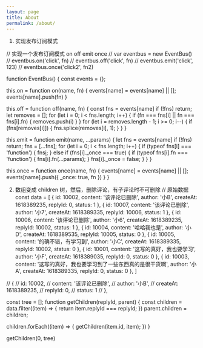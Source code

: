 ```yaml
---
layout: page
title: About
permalink: /about/
---
```




1. 实现发布订阅模式

// 实现一个发布订阅模式 on off emit once
// var eventbus = new EventBus()
// eventbus.on('click', fn)
// eventbus.off('click', fn)
// eventbus.emit('click', 123)
// eventbus.once('click2', fn2)

function EventBus() {
  const events = {};
  
  this.on = function on(name, fn) {
    events[name] = events[name] || [];   
    events[name].push(fn)
  }

  this.off = function off(name, fn) {
    const fns = events[name]
    if (!fns) return;
    let removes = [];
    for (let i = 0; i < fns.length; i++) {
      if (fn === fns[i] || fn === fns[i].fn) {
        removes.push(i)
      }
    }
    for (let i = removes.length - 1; i >= 0; i--) {
      if (fns[removes[i]]) {
        fns.splice(removes[i], 1);
      }
    }
  }

  this.emit = function emit(name, ...params) {
    let fns = events[name]
    if (!fns) return;
    fns = [...fns];
    for (let i = 0; i < fns.length; i++) {
      if (typeof fns[i] === 'function') {
        fns[i](...params);
      } else if (fns[i]._once === true) {
        if (typeof fns[i].fn === 'function') {
          fns[i].fn(...params);
        }
        fns[i]._once = false;
      }
    }
  }

  this.once = function once(name, fn) {
    events[name] = events[name] || [];   
    events[name].push({
      _once: true,
      fn
    })
  }
}

2. 数组变成 children 树，然后，删除评论，有子评论时不可删除
// 原始数据
const data = [
  {
     id: 10002,
     content: '该评论已删除',
     author: '小B',
     createAt: 1618389235,
     replyId: 0,
     status: 1
  },
  {
     id: 10007,
     content: '该评论已删除',
     author: '小7',
     createAt: 1618389335,
     replyId: 10006,
     status: 1
  },
  {
     id: 10006,
     content: '该评论已删除',
     author: '小6',
     createAt: 1618389235,
     replyId: 10002,
     status: 1
  },
  {
     id: 10004,
     content: '哈哈我也是',
     author: '小D',
     createAt: 1618389535,
     replyId: 10005,
     status: 0
  },
  {
     id: 10005,
     content: '的确不错，有学习到',
     author: '小C',
     createAt: 1618389335,
     replyId: 10002,
     status: 0
  },
  {
     id: 10001,
     content: '这写的真好，我也要学习',
     author: '小F',
     createAt: 1618389035,
     replyId: 0,
     status: 0
  },
  {
     id: 10003,
     content: '这写的真好，我也要学习到了一些东西真的是很干货啊',
     author: '小A',
     createAt: 1618389335,
     replyId: 0,
     status: 0
  },
]

// {
//   id: 10002,
//   content: '该评论已删除',
//   author: '小B',
//   createAt: 1618389235,
//   replyId: 0,
//   status: 1
// },

const tree = [];
function getChildren(replyId, parent) {
  const children = data.filter((item) => {
    return item.replyId === replyId;
  })
  parent.children = children;

  children.forEach((item) => {
    getChildren(item.id, item);
  })
}

getChildren(0, tree)





